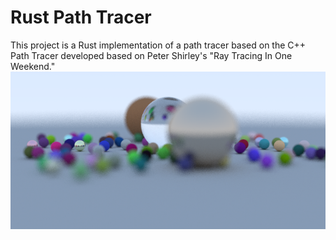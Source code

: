 # Rust Path Tracer
This project is a Rust implementation of a path tracer based on the C++ Path Tracer developed 
based on Peter Shirley's "Ray Tracing In One Weekend."
![Path Traced Image](readme.png)